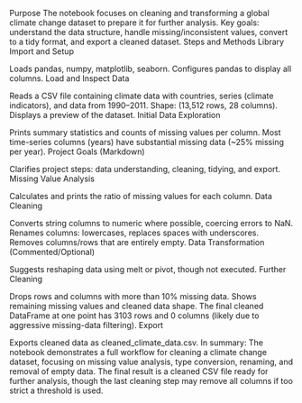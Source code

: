 Purpose
The notebook focuses on cleaning and transforming a global climate change dataset to prepare it for further analysis.
Key goals: understand the data structure, handle missing/inconsistent values, convert to a tidy format, and export a cleaned dataset.
Steps and Methods
Library Import and Setup

Loads pandas, numpy, matplotlib, seaborn.
Configures pandas to display all columns.
Load and Inspect Data

Reads a CSV file containing climate data with countries, series (climate indicators), and data from 1990–2011.
Shape: (13,512 rows, 28 columns).
Displays a preview of the dataset.
Initial Data Exploration

Prints summary statistics and counts of missing values per column.
Most time-series columns (years) have substantial missing data (~25% missing per year).
Project Goals (Markdown)

Clarifies project steps: data understanding, cleaning, tidying, and export.
Missing Value Analysis

Calculates and prints the ratio of missing values for each column.
Data Cleaning

Converts string columns to numeric where possible, coercing errors to NaN.
Renames columns: lowercases, replaces spaces with underscores.
Removes columns/rows that are entirely empty.
Data Transformation (Commented/Optional)

Suggests reshaping data using melt or pivot, though not executed.
Further Cleaning

Drops rows and columns with more than 10% missing data.
Shows remaining missing values and cleaned data shape.
The final cleaned DataFrame at one point has 3103 rows and 0 columns (likely due to aggressive missing-data filtering).
Export

Exports cleaned data as cleaned_climate_data.csv.
In summary:
The notebook demonstrates a full workflow for cleaning a climate change dataset, focusing on missing value analysis, type conversion, renaming, and removal of empty data. The final result is a cleaned CSV file ready for further analysis, though the last cleaning step may remove all columns if too strict a threshold is used.
